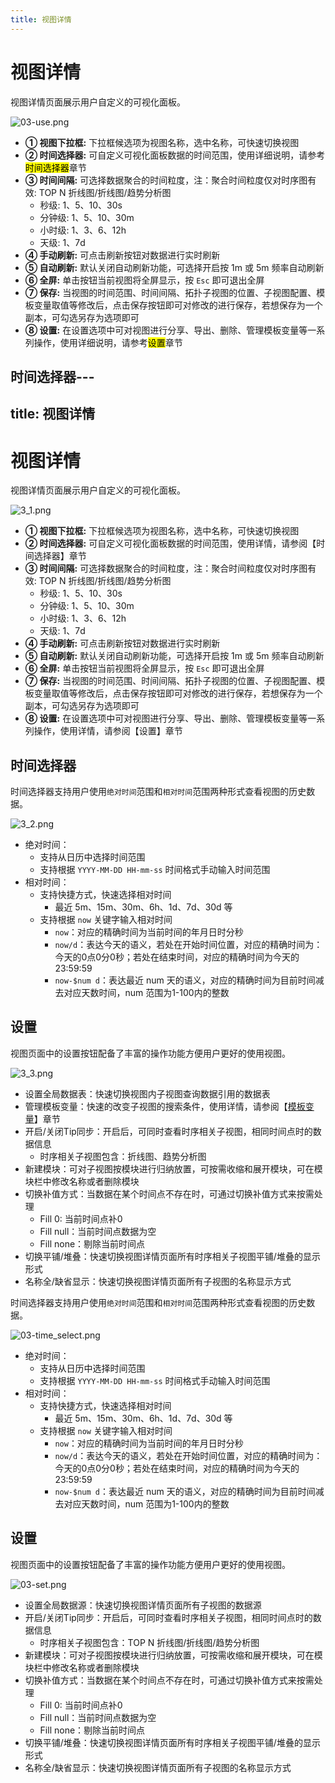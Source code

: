```yaml
---
title: 视图详情
---
```


# 视图详情

视图详情页面展示用户自定义的可视化面板。

![03-use.png](https://yunshan-guangzhou.oss-cn-beijing.aliyuncs.com/pub/pic/2023010963bb90ab68d75.png)

- **① 视图下拉框:** 下拉框候选项为视图名称，选中名称，可快速切换视图
- **② 时间选择器:** 可自定义可视化面板数据的时间范围，使用详细说明，请参考<mark>时间选择器</mark>章节
- **③ 时间间隔:** 可选择数据聚合的时间粒度，注：聚合时间粒度仅对时序图有效: TOP N 折线图/折线图/趋势分析图
  - 秒级: 1、5、10、30s
  - 分钟级: 1、5、10、30m
  - 小时级: 1、3、6、12h
  - 天级: 1、7d
- **④ 手动刷新:** 可点击刷新按钮对数据进行实时刷新
- **⑤ 自动刷新:** 默认关闭自动刷新功能，可选择开启按 1m 或 5m 频率自动刷新
- **⑥ 全屏:** 单击按钮当前视图将全屏显示，按 `Esc` 即可退出全屏
- **⑦ 保存:** 当视图的时间范围、时间间隔、拓扑子视图的位置、子视图配置、模板变量取值等修改后，点击保存按钮即可对修改的进行保存，若想保存为一个副本，可勾选另存为选项即可
- **⑧ 设置:** 在设置选项中可对视图进行分享、导出、删除、管理模板变量等一系列操作，使用详细说明，请参考<mark>设置</mark>章节

## 时间选择器---
title: 视图详情
---

# 视图详情

视图详情页面展示用户自定义的可视化面板。

![3_1.png](https://yunshan-guangzhou.oss-cn-beijing.aliyuncs.com/pub/pic/20230918650821cfe6fd6.png)

- **① 视图下拉框:** 下拉框候选项为视图名称，选中名称，可快速切换视图
- **② 时间选择器:** 可自定义可视化面板数据的时间范围，使用详情，请参阅【时间选择器】章节
- **③ 时间间隔:** 可选择数据聚合的时间粒度，注：聚合时间粒度仅对时序图有效: TOP N 折线图/折线图/趋势分析图
  - 秒级: 1、5、10、30s
  - 分钟级: 1、5、10、30m
  - 小时级: 1、3、6、12h
  - 天级: 1、7d
- **④ 手动刷新:** 可点击刷新按钮对数据进行实时刷新
- **⑤ 自动刷新:** 默认关闭自动刷新功能，可选择开启按 1m 或 5m 频率自动刷新
- **⑥ 全屏:** 单击按钮当前视图将全屏显示，按 `Esc` 即可退出全屏
- **⑦ 保存:** 当视图的时间范围、时间间隔、拓扑子视图的位置、子视图配置、模板变量取值等修改后，点击保存按钮即可对修改的进行保存，若想保存为一个副本，可勾选另存为选项即可
- **⑧ 设置:** 在设置选项中可对视图进行分享、导出、删除、管理模板变量等一系列操作，使用详情，请参阅【设置】章节

## 时间选择器

时间选择器支持用户使用`绝对时间`范围和`相对时间`范围两种形式查看视图的历史数据。

![3_2.png](https://yunshan-guangzhou.oss-cn-beijing.aliyuncs.com/pub/pic/202309186508246209950.png)

- 绝对时间：
  - 支持从日历中选择时间范围
  - 支持根据 `YYYY-MM-DD HH-mm-ss` 时间格式手动输入时间范围
- 相对时间：
  - 支持快捷方式，快速选择相对时间
    - 最近 5m、15m、30m、6h、1d、7d、30d 等
  - 支持根据 `now` 关键字输入相对时间
    - `now`：对应的精确时间为当前时间的年月日时分秒
    - `now/d`：表达今天的语义，若处在开始时间位置，对应的精确时间为：今天的0点0分0秒；若处在结束时间，对应的精确时间为今天的23:59:59
    - `now-$num d`：表达最近 num 天的语义，对应的精确时间为目前时间减去对应天数时间，num 范围为1-100内的整数

## 设置

视图页面中的设置按钮配备了丰富的操作功能方便用户更好的使用视图。

![3_3.png](https://yunshan-guangzhou.oss-cn-beijing.aliyuncs.com/pub/pic/20230918650821d24d1b8.png)

- 设置全局数据表：快速切换视图内子视图查询数据引用的数据表
- 管理模板变量：快速的改变子视图的搜索条件，使用详情，请参阅【[模板变量](05-variable_template.md)】章节
- 开启/关闭Tip同步：开启后，可同时查看时序相关子视图，相同时间点时的数据信息
  - 时序相关子视图包含：折线图、趋势分析图
- 新建模块：可对子视图按模块进行归纳放置，可按需收缩和展开模块，可在模块栏中修改名称或者删除模块
- 切换补值方式：当数据在某个时间点不存在时，可通过切换补值方式来按需处理
  - Fill 0: 当前时间点补0
  - Fill null：当前时间点数据为空
  - Fill none：剔除当前时间点
- 切换平铺/堆叠：快速切换视图详情页面所有时序相关子视图平铺/堆叠的显示形式
- 名称全/缺省显示：快速切换视图详情页面所有子视图的名称显示方式


时间选择器支持用户使用`绝对时间`范围和`相对时间`范围两种形式查看视图的历史数据。

![03-time_select.png](https://yunshan-guangzhou.oss-cn-beijing.aliyuncs.com/pub/pic/2023010963bb90bee4df3.png)

- 绝对时间：
  - 支持从日历中选择时间范围
  - 支持根据 `YYYY-MM-DD HH-mm-ss` 时间格式手动输入时间范围
- 相对时间：
  - 支持快捷方式，快速选择相对时间
    - 最近 5m、15m、30m、6h、1d、7d、30d 等
  - 支持根据 `now` 关键字输入相对时间
    - `now`：对应的精确时间为当前时间的年月日时分秒
    - `now/d`：表达今天的语义，若处在开始时间位置，对应的精确时间为：今天的0点0分0秒；若处在结束时间，对应的精确时间为今天的23:59:59
    - `now-$num d`：表达最近 num 天的语义，对应的精确时间为目前时间减去对应天数时间，num 范围为1-100内的整数

## 设置

视图页面中的设置按钮配备了丰富的操作功能方便用户更好的使用视图。

![03-set.png](https://yunshan-guangzhou.oss-cn-beijing.aliyuncs.com/pub/pic/2023010963bb90d196c14.png)

- 设置全局数据源：快速切换视图详情页面所有子视图的数据源
- 开启/关闭Tip同步：开启后，可同时查看时序相关子视图，相同时间点时的数据信息
  - 时序相关子视图包含：TOP N 折线图/折线图/趋势分析图
- 新建模块：可对子视图按模块进行归纳放置，可按需收缩和展开模块，可在模块栏中修改名称或者删除模块
- 切换补值方式：当数据在某个时间点不存在时，可通过切换补值方式来按需处理
  - Fill 0: 当前时间点补0
  - Fill null：当前时间点数据为空
  - Fill none：剔除当前时间点
- 切换平铺/堆叠：快速切换视图详情页面所有时序相关子视图平铺/堆叠的显示形式
- 名称全/缺省显示：快速切换视图详情页面所有子视图的名称显示方式
